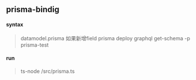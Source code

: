 ## prisma-bindig 

#### syntax

> datamodel.prisma 如果新增field
> prisma deploy
> graphql get-schema -p prisma-test 


#### run
> ts-node /src/prisma.ts